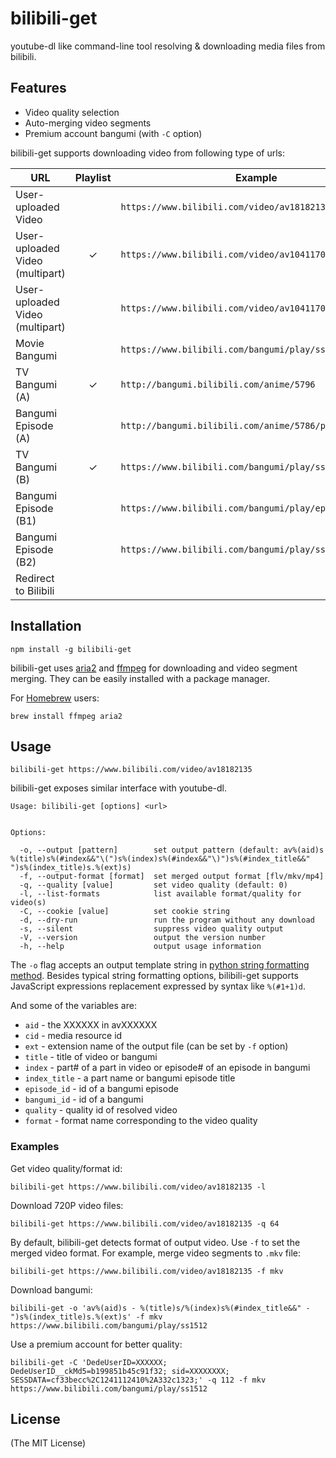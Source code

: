 # bilibili-get

youtube-dl like command-line tool resolving & downloading media files from bilibili.

## Features

- Video quality selection
- Auto-merging video segments
- Premium account bangumi (with `-C` option)

bilibili-get supports downloading video from following type of urls:

| URL                             | Playlist | Example                                                 |
| ------------------------------- | :------: | ------------------------------------------------------- |
| User-uploaded Video             |          | `https://www.bilibili.com/video/av18182135`             |
| User-uploaded Video (multipart) |    ✓     | `https://www.bilibili.com/video/av1041170`              |
| User-uploaded Video (multipart) |          | `https://www.bilibili.com/video/av1041170/index_5.html` |
| Movie Bangumi                   |          | `https://www.bilibili.com/bangumi/play/ss12364/`        |
| TV Bangumi (A)                  |    ✓     | `http://bangumi.bilibili.com/anime/5796`                |
| Bangumi Episode (A)             |          | `http://bangumi.bilibili.com/anime/5786/play#100367`    |
| TV Bangumi (B)                  |    ✓     | `https://www.bilibili.com/bangumi/play/ss5796`          |
| Bangumi Episode (B1)            |          | `https://www.bilibili.com/bangumi/play/ep100611`        |
| Bangumi Episode (B2)            |          | `https://www.bilibili.com/bangumi/play/ss21769#173345`  |
| Redirect to Bilibili            |          |                                                         |

## Installation

```
npm install -g bilibili-get
```

bilibili-get uses [aria2](https://aria2.github.io) and [ffmpeg](https://ffmpeg.org) for downloading and video segment merging.
They can be easily installed with a package manager.

For [Homebrew](https://brew.sh) users:

```
brew install ffmpeg aria2
```

## Usage

```
bilibili-get https://www.bilibili.com/video/av18182135
```

bilibili-get exposes similar interface with youtube-dl.

```
Usage: bilibili-get [options] <url>


Options:

  -o, --output [pattern]        set output pattern (default: av%(aid)s %(title)s%(#index&&"\(")s%(index)s%(#index&&"\)")s%(#index_title&&" ")s%(index_title)s.%(ext)s)
  -f, --output-format [format]  set merged output format [flv/mkv/mp4]
  -q, --quality [value]         set video quality (default: 0)
  -l, --list-formats            list available format/quality for video(s)
  -C, --cookie [value]          set cookie string
  -d, --dry-run                 run the program without any download
  -s, --silent                  suppress video quality output
  -V, --version                 output the version number
  -h, --help                    output usage information
```

The `-o` flag accepts an output template string in [python string formatting method](https://docs.python.org/2/library/stdtypes.html#string-formatting).
Besides typical string formatting options, bilibili-get supports JavaScript expressions replacement expressed by syntax like `%(#1+1)d`.

And some of the variables are:

- `aid` - the XXXXXX in avXXXXXX
- `cid` - media resource id
- `ext` - extension name of the output file (can be set by `-f` option)
- `title` - title of video or bangumi
- `index` - part# of a part in video or episode# of an episode in bangumi
- `index_title` - a part name or bangumi episode title
- `episode_id` - id of a bangumi episode
- `bangumi_id` - id of a bangumi
- `quality` - quality id of resolved video
- `format` - format name corresponding to the video quality

### Examples

Get video quality/format id:

```
bilibili-get https://www.bilibili.com/video/av18182135 -l
```

Download 720P video files:

```
bilibili-get https://www.bilibili.com/video/av18182135 -q 64
```

By default, bilibili-get detects format of output video. Use `-f` to set the merged video format.
For example, merge video segments to `.mkv` file:

```
bilibili-get https://www.bilibili.com/video/av18182135 -f mkv
```

Download bangumi:

```
bilibili-get -o 'av%(aid)s - %(title)s/%(index)s%(#index_title&&" - ")s%(index_title)s.%(ext)s' -f mkv https://www.bilibili.com/bangumi/play/ss1512
```

Use a premium account for better quality:

```
bilibili-get -C 'DedeUserID=XXXXXX; DedeUserID__ckMd5=b199851b45c91f32; sid=XXXXXXXX; SESSDATA=cf33becc%2C1241112410%2A332c1323;' -q 112 -f mkv https://www.bilibili.com/bangumi/play/ss1512
```

## License

(The MIT License)
